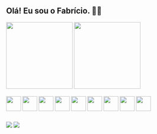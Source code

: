 ## Olá! Eu sou o Fabrício. 👏🏿

<div>
  <img height="180em" src="https://github-readme-stats.vercel.app/api?username=fabricioCraft&show_icons=true&theme=cobalt&include_all_commits=true">
  <img height="180em" src = "https://github-readme-stats.vercel.app/api/top-langs/?username=fabricioCraft&show_icons=true&theme=cobalt">
</div>

<div class= "skills" style="inline_block"><br>
  <img align="center" src="https://cdn.jsdelivr.net/gh/devicons/devicon@latest/icons/javascript/javascript-original.svg" width=40 heigth=40>
  <img align="center" src="https://cdn.jsdelivr.net/gh/devicons/devicon@latest/icons/typescript/typescript-original.svg" width=40 heigth=40>
  <img align="center" src="https://cdn.jsdelivr.net/gh/devicons/devicon@latest/icons/react/react-original.svg" width=40 heitgh=40>        
  <img align="center" src="https://cdn.jsdelivr.net/gh/devicons/devicon@latest/icons/nodejs/nodejs-original-wordmark.svg" width=40 heigth=40>
  <img align="center" src="https://cdn.jsdelivr.net/gh/devicons/devicon@latest/icons/html5/html5-original.svg" width=40 heigth=40>
  <img align="center" src="https://cdn.jsdelivr.net/gh/devicons/devicon@latest/icons/css3/css3-original.svg" width=40 heigth=40>
  <img align="center" src="https://cdn.jsdelivr.net/gh/devicons/devicon@latest/icons/azuresqldatabase/azuresqldatabase-original.svg" width=40 heigth=40>
  <img align="center"src="https://cdn.jsdelivr.net/gh/devicons/devicon@latest/icons/postgresql/postgresql-original-wordmark.svg" width=40 heigth=40>
  <img align="center" src="https://cdn.jsdelivr.net/gh/devicons/devicon@latest/icons/docker/docker-original-wordmark.svg" width=40 heigth=40>
</div>

##
<div>
  <a href="https://www.instagram.com/fabricio_nascimento/"><img src="https://img.shields.io/badge/Instagram-E4405F?style=for-the-badge&logo=instagram&logoColor=white"></a>
  <a href ="https://www.linkedin.com/in/fabricio-nascimento-738a2460/"><img src="https://img.shields.io/badge/LinkedIn-0077B5?style=for-the-badge&logo=linkedin&logoColor=white"></a>
</div>




